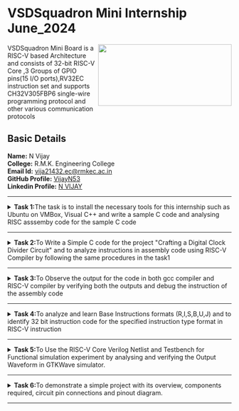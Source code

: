 # VSDSquadron Mini Internship June_2024
<img align="right" width="300" height="138" src="https://github.com/VijayN53/VSDSquadron_Mini_Internship/assets/106604062/368c7a8d-7891-4838-8b8f-f9634078b7fc"> VSDSquadron Mini Board is a RISC-V based Architecture and consists of 32-bit RISC-V Core ,3 Groups of GPIO pins(15 I/O ports),RV32EC instruction set and supports CH32V305FBP6 single-wire programming protocol and other various communication protocols<br />



## Basic Details
**Name:**  N Vijay<br />
**College:** R.M.K. Engineering College<br />
**Email Id:** vija21432.ec@rmkec.ac.in<br />
**GitHub Profile:** [VijayN53](https://github.com/VijayN53)<br />
**Linkedin Profile:** [N VIJAY](https://www.linkedin.com/in/n-vijay-a3950122b?lipi=urn%3Ali%3Apage%3Ad_flagship3_profile_view_base_contact_details%3BIbIZWmtARZ65D08AaTXuWQ%3D%3D)<br />

***

<details>
<summary><b>Task 1:</b>The task is to install the necessary tools for this internship such as Ubuntu on VMBox, Visual C++ and write a sample C code and analysing RISC asssemby code for the sample C code</summary><br />
  
  **1.Installing Ubuntu on VMBox**<br />
  After installing the tools then open the terminal on Ubuntu to type the command.<br />
  ![Installing Ubuntu   VMBox](https://github.com/VijayN53/VSDSquadron_Mini_Internship/assets/106604062/51924514-846f-4fe7-8d96-2619dad511f0)

  
  **2.Command for Installing Leafpad**<br />
  ```
  $ sudo apt install leafpad
  ```
  
  **3.Command for Opening Leafpad**<br />
  ```
  $ cd
  $ leafpad filename.c &
  ```
  ![Sample_C_code](https://github.com/VijayN53/VSDSquadron_Mini_Internship/assets/106604062/584b7959-1760-4e50-bb75-fd011370cb2b)

  
  **4.Command for Compiling and Analyzing the Output**<br />
  ```
  $ gcc filename.c
  $ ./a.out
  ```
  ![Output of Sample code](https://github.com/VijayN53/VSDSquadron_Mini_Internship/assets/106604062/b1e1a5dc-295e-4c80-b871-5c5154056b9f)
    
  **5.Command for Compiling the Code using RISCV Compiler**<br />
  ```
  $ riscv64-unknown-elf-gcc -O1 -mabi=lp64 -march=rv64i -o filename.o filename.c
  $ ls -ltr filename.o
  ```
  ![Installing RISC Compiler](https://github.com/VijayN53/VSDSquadron_Mini_Internship/assets/106604062/d925b284-359e-444e-a7bb-62dd9a135d06)

  **6.Command to View the Assembly Code**<br />
  ```
  $ riscv64-unknown-elf-objdump -d filename.o //Gives bunch of Code
  $ riscv64-unknown-elf-objdump -d filename.o | less // Gives Reduced Code
  /main //to view the main function of the code
  ```
  ![Main Function Assembly code](https://github.com/VijayN53/VSDSquadron_Mini_Internship/assets/106604062/e3323abe-ece5-481a-8c1a-70e1b5c26ada)
    
  **7. Command to View the Assembly Code**<br />
  ```
  $ riscv64-unknown-elf-gcc -Ofast -mabi=lp64 -march=rv64i -o filename.o filename.c
  $ riscv64-unknown-elf-objdump -d filename.o | less 
  /main 
  ```
  ![Assembly code for ofast command](https://github.com/VijayN53/VSDSquadron_Mini_Internship/assets/106604062/1e14ee97-c3ae-4644-80fa-bed8a9dbefb2)
  
</details>

***

<details>
<summary><b>Task 2:</b>To Write a Simple C code for the project "Crafting a Digital Clock Divider Circuit" and to analyze instructions in  assembly code using RISC-V Compiler by following the same procedures in the task1</summary><br />

  **1.Sample C Code on LeafPad**<br />
  > A clock divider circuit creates lower frequency clock signals from an input clock source. The divider circuit counts input clock cycles, and drives the output clock low and then high for some number of input clock cycles.<br />
  ![1 Simple C code](https://github.com/VijayN53/VSDSquadron_Mini_Internship/assets/106604062/7aca13cc-a5d8-47a1-8379-bab1fa5294a8)

**2.Checking The Output**<br />
  > The Output Clock signal is produced in the Output and verified.<br />
  ![2 Output for the  C code](https://github.com/VijayN53/VSDSquadron_Mini_Internship/assets/106604062/8fb71cd3-2d46-43fe-a539-21b812756f74)

**3.Run the Code in RISC-V Compiler**<br />
  > Compiling the C code on RISC-V compiler using the below shown command.<br />
    ![3 Command to run RISC-V](https://github.com/VijayN53/VSDSquadron_Mini_Internship/assets/106604062/33dc5679-355c-4272-9162-e0e4b0cc7f0b)
  > In Assembly code the instructions of the main function is analyzed.<br />
    ![4 Assembly code](https://github.com/VijayN53/VSDSquadron_Mini_Internship/assets/106604062/04a37ebd-e120-4d66-be35-c5f78bbec7f4)
    ![5 Assembly code](https://github.com/VijayN53/VSDSquadron_Mini_Internship/assets/106604062/15c26f89-9fad-4506-a8fb-334b5c83d040)

**4.Run the code using Ofast Command**<br />
  > Compiling the C code on RISC-V compiler using the below shown command.<br />
  ![6 Ofast cmnd to run code on RISC-V](https://github.com/VijayN53/VSDSquadron_Mini_Internship/assets/106604062/e088dbce-f7c6-4580-a4f0-a343a8f073c7)
  > In Assembly code the instructions of the main function is analyzed.<br />
  ![7 Assembly code](https://github.com/VijayN53/VSDSquadron_Mini_Internship/assets/106604062/dd42a415-9db4-4862-9f3b-b0b0e3c47f72)
  ![8 Assebmly code](https://github.com/VijayN53/VSDSquadron_Mini_Internship/assets/106604062/c87122f9-81e1-4ca2-b295-d31c0cba3845)

 </details>
 
 ***
<details>
  <summary><b>Task 3:</b>To Observe the output for the code in both gcc compiler and RISC-V compiler by verifying both the outputs and debug the instruction of the assembly 
  code</summary><br />

  **1.Verifying the Outputs**<br >
  + The command used to run and verify the output through gcc compiler is shown below,
  
  ```
  $ gcc clkdiv.c
  $ ./a.out
  ```

  + The command used to run the RISC-V compiler is shown below,
  ```
  $ riscv64-unknown-elf-gcc -Ofast -mabi=lp64 -march=rv64i -o clkdiv.o clkdiv.c
  $ spike pk clkdiv.o
  ```
  ![1 Verifying Output](https://github.com/VijayN53/VSDSquadron_Mini_Internship/assets/106604062/5b320348-e612-4ccb-aa56-b08a881f37ea)

  + So we can see that the output is same, when we compile through both gcc and RISC-V compiler.<br />
  
  **2.Debugging the instruction**
  + Before Debugging, open the assembly code of your project in a newtab and enter the below command to view the assembly code.
  ```
  $ riscv64-unknown-elf-objdump -d clkdiv.o | less
  ```
 ![3 Opening objdump](https://github.com/VijayN53/VSDSquadron_Mini_Internship/assets/106604062/da98e27f-3fad-46e4-baed-996486b1fcb3)
 
  + To start debugging the assembly code,enter the below command as shown,
  ```
  $ spike -d pk clkdiv.o
  (spike) // will be displayed below the above command.
  ```
  ![2  Debugging command](https://github.com/VijayN53/VSDSquadron_Mini_Internship/assets/106604062/58b3e52b-0a4e-4f9c-b598-78404b162b9b)
  
  + We can also enter a command from where the instruction needed to be debugged (i.e) All the instruction before that address will be executed.
  ```
  (spike) until pc 0 100b0 // we can start debugging from this address
  ```
  + As you can see in the above image,the instruction of main function, to access the content of a5, type this command as shown,
  ```
  (spike) reg 0 a5 // the content before executing the instruction will be displayed
  ```
  ![4 Accessing content of  a5 before execution](https://github.com/VijayN53/VSDSquadron_Mini_Internship/assets/106604062/b2759309-d606-4ae2-b831-4500e4eb9859)
  
  + Now press enter to view the instruction of the given first address and follow the above command to view the content of a5 after execution,
    
  ![5 Accessing the  content of  a5 after execution](https://github.com/VijayN53/VSDSquadron_Mini_Internship/assets/106604062/be847581-e37a-447d-bd54-7178faf20958)
  
  + similarly the contents of stack pointer before and after execution of that instruction can also viewed as shown below.Similarly continue pressing the **ENTER** to view 
  the next significant instruction.<br />

 ![6 Accessing the content of sp before execution](https://github.com/VijayN53/VSDSquadron_Mini_Internship/assets/106604062/53cbc25c-54ee-43de-a9f9-3de05b4b52a7)

 ![7 Accessing the content of sp After execution](https://github.com/VijayN53/VSDSquadron_Mini_Internship/assets/106604062/07872edf-c38f-4baa-84f7-1f2516cd2e61)
 
 **3.Explanation of RISC-V Instructions**<br />
     **--> lui -**  The lui(Load Upper Immediate) instruction in the RISC-V compiler is used to load a 20-bit immediate value into the upper 20 bits of a register, effectively setting up a large constant value. It is typically followed by other instructions to complete the 32-bit value manipulation in the register.<br />
     **--> addi -** The addi(Add Immediate) instruction in the RISC-V compiler adds a 12-bit immediate value to a source register and stores the result in a destination register. It is commonly used for small constant additions to register values.<br />
     **--> ld -**   The ld(Load Doubleword) instruction in the RISC-V compiler is used to load a 64-bit value from memory into a register. It is typically used in 64-bit RISC-V implementations to handle large data transfers from memory.<br />
     **--> sd -**   The sd(Store Doubleword) instruction in the RISC-V compiler is used to store a 64-bit value from a register into memory. It is typically used in 64-bit RISC-V implementations for saving large data from a register to a memory address.<br />
     **--> sw -**   The sw(Store Word) instruction in the RISC-V compiler is used to store a 32-bit value from a register into memory. It is commonly used to save the contents of a register to a specified memory address.
     
</details>

***

<details>
  <summary><b>Task 4:</b>To analyze and learn Base Instructions formats (R,I,S,B,U,J) and to identify 32 bit instruction code for the specified instruction type format in RISC-V instruction</summary> 

## TABLE OF CONTENT

- [INTRODUCTION](#introduction)
     - [1.RISC-V](#1risc-v)
     - [2.RV32I Base Integer Instruction Set](#2rv32i-base-integer-instruction-set)
     - [3.Instruction Set Overview](#3instruction-set-overview)
- [BASE INSTRUCTION FORMATS AND TYPES](#base-instruction-formats-and-types)
     - [1.Detail Explanation for Base Instructions](#1detail-explanation-for-base-instructions)
- [32-BIT INSTRUCTION CODE](#32-bit-instruction-code)
     - [1.Overall Instruction Codes](#1overall-instruction-codes)
- [REFERENCE](#reference)
  
## INTRODUCTION

#### 1.RISC-V

+ RISC-V (pronounced "risk-five") is a new instruction-set architecture (ISA) that was originally designed
to support computer architecture research and education.
+ RISC-V is an open-standard instruction set architecture (ISA) that is free to use for anyone.
+ RISC-V is designed to be simple and modular, allowing for custom extensions and optimizations.
+ Allows for easy implementation of custom extensions tailored to specific applications.
+ Follows the principles of Reduced Instruction Set Computing (RISC), which simplifies the hardware and can improve performance.

#### 2.RV32I Base Integer Instruction Set

+ The RV32I Base Integer Instruction Set is a fundamental subset of the RISC-V instruction set architecture (ISA) designed for 32-bit integer operations. It provides the essential instructions needed to perform basic computing tasks. Here’s a detailed breakdown:
  
  + **1.Overview of RV32I :**
     + 32-bit Architecture: The "32" in RV32I refers to the 32-bit width of the instruction set, indicating that instructions and data are processed as 32-bit entities.
     + Base Integer Instructions: The "I" stands for "Integer," meaning this set covers the basic operations for integer arithmetic, logic, and data manipulation.
  + **2.Basic Operations :**
     +  Arithmetic: Add, subtract, multiply, divide.
     +  Logical: AND, OR, XOR, shift operations.
     +  Data Movement: Load from memory, store to memory.
     + Control Flow: Conditional branches, jumps, subroutine calls.
  
#### 3.Instruction Set Overview

+ The RV32I Base Integer Instruction Set is the fundamental subset of the RISC-V ISA for 32-bit integer operations. Below is a summary of the different instruction types and their functions:

| **Instruction Type** | **Description**                                     | **Examples**        |
|----------------------|-----------------------------------------------------|---------------------|
| **Arithmetic**       | Basic math operations                              | `ADD`, `SUB`, `MUL`, `DIV` |
| **Logical**          | Bitwise operations                                 | `AND`, `OR`, `XOR`, `SLL` |
| **Memory**           | Data transfer between memory and registers        | `LW`, `SW`          |
| **Branch**           | Conditional execution based on comparisons        | `BEQ`, `BNE`        |
| **Jump**             | Unconditional changes in the execution flow       | `JAL`, `JALR`       |
| **Immediate**        | Operations involving constants                     | `ADDI`, `ORI`      |


  
## BASE INSTRUCTION FORMATS AND TYPES
+ In RISC-V, Generally in base RV32I ISA, there are four core instruction formats (R/I/S/U)
+ There are a further two variants of the instruction formats (B/J) based on the handling of immediates, these base instruction formats that define how instructions are encoded within a 32-bit word

![Types](https://github.com/VijayN53/To_know_about_repo/assets/106604062/73217dd0-4ef7-4dc1-9271-9f95a67e5cb7)

#### 1.Detail Explanation for Base Instructions

+ Let's see the instruction type formats in detail,
  
| Instruction Format | Explanation |
|--------------------|-------------|
| **R-type**         | <ul><li>Used for register-register operations.</li><li>Opcode: Identifies the operation to be performed.</li><li>Funct3: Further specifies the operation.</li><li>Funct7: Used in combination with opcode and funct3 to define the operation.</li><li>rs1, rs2: Source registers.</li><li>rd: Destination register.</li></ul> |
| **I-type**         | <ul><li>Used for immediate values.</li><li>Opcode: Identifies the operation to be performed.</li><li>Funct3: Further specifies the operation.</li><li>Imm: Immediate value (12-bit).</li><li>rs1: Source register.</li><li>rd: Destination register.</li></ul> |
| **S-type**         | <ul><li>Used for store instructions.</li><li>Opcode: Identifies the operation to be performed.</li><li>Funct3: Further specifies the operation.</li><li>Imm: Immediate value (split across two fields).</li><li>rs1: Source register.</li><li>rs2: Source register whose value is to be stored.</li></ul> |
| **B-type**         | <ul><li>Used for branch instructions.</li><li>Opcode: Identifies the operation to be performed.</li><li>Funct3: Further specifies the operation.</li><li>Imm: Immediate value (split across multiple fields).</li><li>rs1, rs2: Source registers.</li></ul> |
| **U-type**         | <ul><li>Used for upper immediate instructions.</li><li>Opcode: Identifies the operation to be performed.</li><li>Imm: Immediate value (20-bit).</li><li>rd: Destination register.</li></ul> |
| **J-type**         | <ul><li>Used for jump instructions.</li><li>Opcode: Identifies the operation to be performed.</li><li>Imm: Immediate value (split across multiple fields).</li><li>rd: Destination register.</li></ul> |

## 32-BIT INSTRUCTION CODE

1. **ADD**<br />
   ```
   ADD r1, r2, r3
   ```
   - **Description**: Performs integer addition between two registers.
   - **Typical Use**: Adding two values stored in registers to produce a result.
   - **Type**: R-type
   - **Opcode**: 0110011
   - **Funct3**: 000
   - **Funct7**: 0000000
   - **Binary**: `0000000 00011 00010 000 00001 0110011`
   - **Hex**: `0x00200133`
   
2. **SUB**<br />
   ```
   SUB r3, r1, r2
   ```
   - **Description**: Performs integer subtraction between two registers.
   - **Typical Use**: Subtracting one value from another and storing the result.
   - **Type**: R-type
   - **Opcode**: 0110011
   - **Funct3**: 000
   - **Funct7**: 0100000
   - **Binary**: `0100000 00010 00001 000 00011 0110011`
   - **Hex**: `0x402080b3`
   
3. **AND**<br />
   ```
   AND r2, r1, r3
   ```
   - **Description**: Performs bitwise AND between two registers.
   - **Typical Use**: Performing a bitwise AND operation to filter specific bits.
   - **Type**: R-type
   - **Opcode**: 0110011
   - **Funct3**: 111
   - **Funct7**: 0000000
   - **Binary**: `0000000 00011 00001 111 00010 0110011`
   - **Hex**: `0x003001b3`
   
4. **OR**<br />
   ```
   OR r8, r2, r5
   ```
   - **Description**: Performs bitwise OR between two registers.
   - **Typical Use**: Combining bits from two values to include all bits that are set.
   - **Type**: R-type
   - **Opcode**: 0110011
   - **Funct3**: 110
   - **Funct7**: 0000000
   - **Binary**: `0000000 00101 00010 110 01000 0110011`
   - **Hex**: `0x00510c33`
   
5. **XOR**<br />
   ```
   XOR r8, r1, r4
   ```
   - **Description**: Performs bitwise XOR between two registers.
   - **Typical Use**: Performing a bitwise XOR operation for bit masking or toggling.
   - **Type**: R-type
   - **Opcode**: 0110011
   - **Funct3**: 100
   - **Funct7**: 0000000
   - **Binary**: `0000000 00100 00001 100 01000 0110011`
   - **Hex**: `0x00410c33`
   
6. **SLT**<br />
    ```
    SLT r10, r2, r4
    ```
   - **Description**: Sets register if the first operand is less than the second.
   - **Typical Use**: Comparing two values to check if one is less than the other.
   - **Type**: R-type
   - **Opcode**: 0110011
   - **Funct3**: 010
   - **Funct7**: 0000000
   - **Binary**: `0000000 00100 00010 010 01010 0110011`
   - **Hex**: `0x00410a33`
   
7. **ADDI**<br />
    ```
    ADDI r12, r3, 5
    ```
   - **Description**: Adds an immediate value to a register.
   - **Typical Use**: Adding a constant value to a register’s contents.
   - **Type**: I-type
   - **Opcode**: 0010011
   - **Funct3**: 000
   - **Binary**: `000000000101 00011 000 01100 0010011`
   - **Hex**: `0x00518193`
   
8. **SW**<br />
    ```
    SW r3, r1, 4
    ```
   - **Description**: Stores the value from a register into memory.
   - **Typical Use**: Writing data from a register to a memory location.
   - **Type**: S-type
   - **Opcode**: 0100011
   - **Funct3**: 010
   - **Binary**: `0000000 00011 00001 010 00100 0100011`
   - **Hex**: `0x00312023`
   
9. **SRL**<br />
    ```
    SRL r16, r11, r2
    ```
   - **Description**: Performs a logical right shift on the value in a register.
   - **Typical Use**: Shifting bits to the right to divide by powers of two.
   - **Type**: R-type
   - **Opcode**: 0110011
   - **Funct3**: 101
   - **Funct7**: 0000000
   - **Binary**: `0000000 00010 01011 101 10000 0110011`
   - **Hex**: `0x0025a233`
   
10. **BNE**<br />
    ```
    BNE r0, r1, 20
    ```
    - **Description**: Branches if two registers are not equal.
    - **Typical Use**: Conditional branching in control flow based on comparison.
    - **Type**: B-type
    - **Opcode**: 1100011
    - **Funct3**: 001
    - **Binary**: `000001 00001 00000 001 0100 1100011`
    - **Hex**: `0x00814063`
    
11. **BEQ**<br />
    ```
    BEQ r0, r0, 15
    ```
    - **Description**: Branches if two registers are equal.
    - **Typical Use**: Conditional branching to a target address if a comparison is true.
    - **Type**: B-type
    - **Opcode**: 1100011
    - **Funct3**: 000
    - **Binary**: `000000 00000 00000 000 01111 1100011`
    - **Hex**: `0x00700063`
    
12. **LW**<br />
    ```
    LW r13, r11, 2
    ```
    - **Description**: Loads a 32-bit word from memory into a register.
    - **Typical Use**: Reading data from memory into a register.
    - **Type**: I-type
    - **Opcode**: 0000011
    - **Funct3**: 010
    - **Binary**: `000000000010 01011 010 01101 0000011`
    - **Hex**: `0x0025a603`
    
13. **SLL**<br />
    ```
    SLL r15, r11, r2
    ```
    - **Description**: Performs a logical left shift on the value in a register.
    - **Typical Use**: Shifting bits to the left to multiply by powers of two.
    - **Type**: R-type
    - **Opcode**: 0110011
    - **Funct3**: 001
    - **Funct7**: 0000000
    - **Binary**: `0000000 00010 01011 001 01111 0110011`
    - **Hex**: `0x0025b233`

#### 1.Overall Instruction Codes

+ The below tabulation represents entire 32-bit Instruction code for the given RISC-V instructions
  
| Instruction | 32-bit Instruction Code      | Hexadecimal  | Type |
|-------------|------------------------------|--------------|------|
| ADD r1, r2, r3 | `0000000 00011 00010 000 00001 0110011` | `0x00200133` | R |
| SUB r3, r1, r2 | `0100000 00010 00001 000 00011 0110011` | `0x402080b3` | R |
| AND r2, r1, r3 | `0000000 00011 00001 111 00010 0110011` | `0x003001b3` | R |
| OR r8, r2, r5 | `0000000 00101 00010 110 01000 0110011` | `0x00510c33` | R |
| XOR r8, r1, r4 | `0000000 00100 00001 100 01000 0110011` | `0x00410c33` | R |
| SLT r10, r2, r4 | `0000000 00100 00010 010 01010 0110011` | `0x00410a33` | R |
| ADDI r12, r3, 5 | `000000000101 00011 000 01100 0010011` | `0x00518193` | I |
| SW r3, r1, 4 | `0000000 00011 00001 010 00000 0100011` | `0x00312023` | S |
| SRL r16, r11, r2 | `0000000 00010 01011 101 10000 0110011` | `0x0025a233` | R |
| BNE r0, r1, 20 | `000000 010001 00001 001 00010 1100011` | `0x00814063` | B |
| BEQ r0, r0, 15 | `000000 000111 00000 000 00000 1100011` | `0x00700063` | B |
| LW r13, r11, 2 | `000000000010 01011 010 01101 0000011` | `0x0025a603` | I |
| SLL r15, r11, r2 | `0000000 00010 01011 001 01111 0110011` | `0x0025b233` | R |
    
## REFERENCE 

+ [ISA Specification RISC-V(Volume 1)](https://drive.google.com/file/d/1uviu1nH-tScFfgrovvFCrj7Omv8tFtkp/view?usp=drive_link)
+ Used AI tools to identify 32-bit Instruction Code. 

</details>

***
  
<details>
  <summary><b>Task 5:</b>To Use the RISC-V Core Verilog Netlist and Testbench for Functional simulation experiment by analysing and verifying the Output Waveform in GTKWave simulator.</summary> 

### PROCEDURES TO PERFORM FUNCTIONAL SIMULATION
+ 1.Create a Directory using the below command.
  
```
  $ mkdir <any_name>
```

+ 2.Using touch command create two verilog files.

```
$ touch vsd_rv32i.v
$ touch vsd_rv32i_tb.v
```

[View_File](https://github.com/VijayN53/VSDSquadron_Mini_Internship/blob/43fdb800ebc6ea616722fb25033ea56a78f8e843/Task%205/1.Command%20to%20create%20verilog%20files.png
)

+ 3.Open Leafpad to write the Verilog Netlist and TestBench of the same file name created with touch command.

```
$ cd
$ leafpad vsd_rv32i.v
$ leafpad vsd_rv32i_tb.v
```

+ Reference for the Verilog Netlist and TestBench for the simulation.
  
   [Verilog_Netlist](https://github.com/vinayrayapati/rv32i/blob/912d217df3712cd47779131286581a9299da9411/iiitb_rv32i.v
)<br />
   [TestBench](https://github.com/vinayrayapati/rv32i/blob/912d217df3712cd47779131286581a9299da9411/iiitb_rv32i_tb.v
)

+ 4.To Run and simulate the netlist use the below command to dump the netlist.

```
$ iverilog -o vsd_rv32i vsd_rv32i.v vsd_rv32i_tb.v
$ ./vsd_rv32i
```

+ 5.Using this below command the GTKWave will be opened.

```
$ gtkwave vsd_rv32i.vcd
```

![Opening GTKWave](https://github.com/VijayN53/To_know_about_repo/assets/106604062/da8eebe3-d352-4c83-b77f-9fdf04e7de11)

+ 6.To analyze and verify the Output WaveForm, append the below shown registers to your signals 

![Signal Selection](https://github.com/VijayN53/To_know_about_repo/assets/106604062/d6bd1548-75a6-4430-8877-8d4100fbc2ff)


### OUTPUT WAVEFORM FOR THE INSTRUCTION USED IN TASK 4

1. ```ADD R6, R2, R1```

![ADD](https://github.com/VijayN53/To_know_about_repo/assets/106604062/f3b63c26-b736-4286-84a6-e0f17c8de4e4)

2. ```SUB R7, R1, R2```  

![SUB](https://github.com/VijayN53/To_know_about_repo/assets/106604062/5c5eea42-fdaa-4341-a2d6-941846b99751)

3. ```AND R8, R1, R3``` 

![AND](https://github.com/VijayN53/To_know_about_repo/assets/106604062/a2e5057c-50eb-438b-9379-b8cbd53ebc81)

4. ```OR R9, R2, R5``` 

![OR](https://github.com/VijayN53/To_know_about_repo/assets/106604062/8f697fa6-92d1-4eec-a94b-1a9e2a2293ae)

5. ```XOR R10, R1, R4``` 

![XOR](https://github.com/VijayN53/To_know_about_repo/assets/106604062/01953481-7567-4c55-9eac-db7ef43d44f3)

6. ```SLT R1, R2, R4``` 

![SLT](https://github.com/VijayN53/To_know_about_repo/assets/106604062/76cd316c-600f-460b-a139-87dfa2e67e10)

7. ```ADDI R12, R4, 5``` 

![ADDI](https://github.com/VijayN53/To_know_about_repo/assets/106604062/a11abf9a-d582-4fa4-a098-09755ecb8acc)

8. ```BEQ R0, R0, 15``` 

![BEQ](https://github.com/VijayN53/To_know_about_repo/assets/106604062/a71c731d-17a8-4215-9762-570d12c6487f)

9. ```BNE R0, R1, 20``` 

![BNE](https://github.com/VijayN53/To_know_about_repo/assets/106604062/c5aaec48-34b7-4377-ae52-b2820ab1a24e)

10. ``` SLL R15, R1, R2``` 

![SLL](https://github.com/VijayN53/To_know_about_repo/assets/106604062/170a559a-c5c9-461f-b986-653abbaac2b1)

</details>

***

<details>
  <summary><b>Task 6:</b>To demonstrate a simple project with its overview, components required, circuit pin connections and pinout diagram.</summary> 

## CLAP SWITCH USING VSDSQUADRON MINI 

## Table of Contents
- [OVERVIEW](#overview)
- [COMPONENTS REQUIRED](#components-required)
- [CIRCUIT PIN CONNECTIONS](#circuit-pin-connections)
   - [1.Sound Sensor Connections](#1sound-sensor-connections)
   - [2.LED Connections](#2led-connections)
   - [3.Wiring Connections](#3wiring-connections)
- [CIRCUIT PINOUT DIAGRAM](#circuit-pinout-diagram)
- [SAMPLE CODE](#sample-code)
- [REFERENCE](#reference)
- [NOTE](#note)
  
   

### OVERVIEW
This project demonstrates how to create a clap switch using the VSDSquadron Mini Board(CH32V003F4U6) and a sound sensor(LM393). The clap switch detects a clap sound and toggles an LED on and off in response.This system send signal to the CH32V003 RISC-V processor when a clap sound is detected by the sound sensor. This simple project is a great way to Understand VSDSquadron Mini board and the RISC-V architecture.

### COMPONENTS REQUIRED
- VSDSquadron Mini Board(CH32V003F4U6 )
- Sound Sensor Module (LM393)
- LED (for visual feedback)
- Resistor (220Ω)
- Breadboard
- Jumper Wires

### CIRCUIT PIN CONNECTIONS

#### 1.Sound Sensor Connections

| Sound Sensor Pin | VSDSquadron Mini Board Pin |
|------------------|----------------------------|
| VCC              | 3.3V or 5V                 |
| GND              | GND                        |
| DO               | PD6                        |

#### 2.LED Connections

| LED Pin  | VSDSquadron Mini Board Pin      |
|----------|---------------------------------|
| Anode    | PD5                             |
| Cathode  | GND (through 220Ω resistor)     |

#### 3.Wiring Connections

1. **Sound Sensor VCC to VSDSquadron Mini Board VCC**: Connect the VCC pin of the sound sensor to the 3.3V or 5V power supply pin on the VSDSquadron Mini Board.
2. **Sound Sensor GND to VSDSquadron Mini Board GND**: Connect the GND pin of the sound sensor to a GND pin on the VSDSquadron Mini Board.
3. **Sound Sensor DO to VSDSquadron Mini Board PD6**: Connect the Digital Output pin of the sound sensor to GPIO0 on the VSDSquadron Mini Board.
4. **LED Anode to VSDSquadron Mini Board PD5**: Connect the anode of the LED to GPIO1 on the VSDSquadron Mini Board.
5. **LED Cathode to GND through a 220Ω resistor**: Connect the cathode of the LED to GND through a 220Ω resistor.

### CIRCUIT PINOUT DIAGRAM
+ The below shown circuit represents the pinout connection for this clap switch project.In summary, when a clap is detected by the sound sensor, it sends a high signal to PD6 on the VSDSquadron Mini Board. The microcontroller then toggles the state of PD5, turning the LED on or off, providing visual feedback for the clap detection.

![Slide1](https://github.com/nehith01/vsdsquadron_internship/assets/106604062/ea50e10a-ba57-4ecb-9ae9-9ba81b37bce2)

### SAMPLE CODE
Here's a simple example code in C to toggle an LED when a clap is detected:

```c
#include <stdio.h>
#include <wiringPi.h>

#define SOUND_SENSOR_PIN 0  // GPIO0
#define LED_PIN 1           // GPIO1

void setup() {
    wiringPiSetup();              // Initialize wiringPi library
    pinMode(SOUND_SENSOR_PIN, INPUT);  // Set sound sensor pin as input
    pinMode(LED_PIN, OUTPUT);     // Set LED pin as output
}

void loop() {
    if (digitalRead(SOUND_SENSOR_PIN) == HIGH) {  // Detect clap
        digitalWrite(LED_PIN, HIGH);              // Turn on LED
        delay(500);                               // Keep LED on for 500ms
        digitalWrite(LED_PIN, LOW);               // Turn off LED
    }
    delay(100);  // Short delay to debounce sensor
}

int main() {
    setup();
    while (1) {
        loop();
    }
    return 0;
}
```
### REFERENCE
+ Used AI tool to generate a code for this project.
+ [Sample project](https://www.vlsisystemdesign.com/smart-door-using-ir-sensor-and-servo-motor/)

### NOTE
+ The code is subjected to change for any future improvements or corrections.
+ The pinout connections may also be adjusted accordingly.
  
</details>

***

  


  
  


